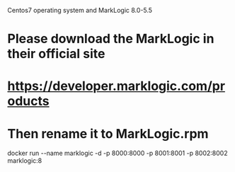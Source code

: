 Centos7 operating system and MarkLogic 8.0-5.5

# Please download the MarkLogic in their official site
# https://developer.marklogic.com/products
# Then rename it to MarkLogic.rpm

docker run --name marklogic -d -p 8000:8000 -p 8001:8001 -p 8002:8002 marklogic:8